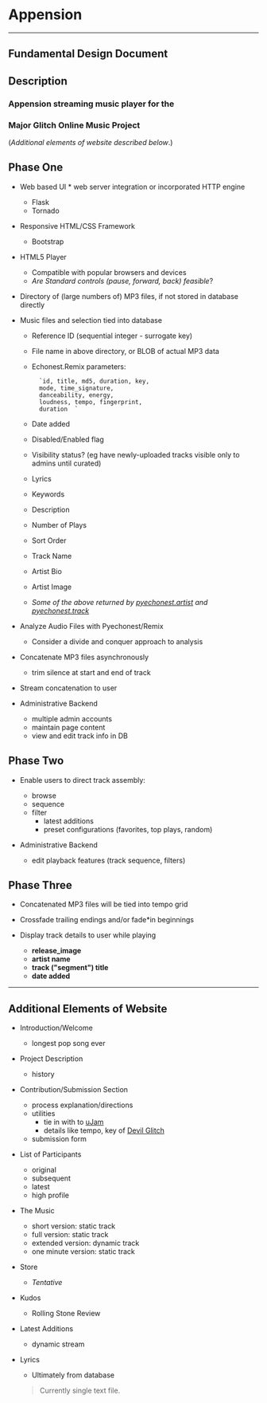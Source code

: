# Appension 

- - - - - - - - - - - - - - - - -
## Fundamental Design Document

## Description

### Appension streaming music player for the   
### Major Glitch Online Music Project

(_Additional elements of website described below_.)

## Phase One

* Web based UI * web server integration or incorporated HTTP engine
    * Flask
    * Tornado
    
* Responsive HTML/CSS Framework
    * Bootstrap
    
* HTML5 Player
    * Compatible with popular browsers and devices
    * _Are Standard controls (pause, forward, back) feasible_?
     
* Directory of (large numbers of) MP3 files, if not stored in database directly

* Music files and selection tied into database
    * Reference ID (sequential integer - surrogate key)
    * File name in above directory, or BLOB of actual MP3 data
    * Echonest.Remix parameters:
    
            `id, title, md5, duration, key,   
            mode, time_signature,  
            danceability, energy,  
            loudness, tempo, fingerprint,  
            duration  `
        
    * Date added
    * Disabled/Enabled flag
    * Visibility status? (eg have newly-uploaded tracks visible only to admins until curated)
    * Lyrics
    * Keywords
    * Description
    * Number of Plays
    * Sort Order
    * Track Name
    * Artist Bio
    * Artist Image
    * _Some of the above returned by [pyechonest.artist][p.artist] and [pyechonest.track][p.track]_

* Analyze Audio Files with Pyechonest/Remix
    * Consider a divide and conquer approach to analysis

* Concatenate MP3 files asynchronously
    * trim silence at start and end of track
    
* Stream concatenation to user

* Administrative Backend
    * multiple admin accounts
    * maintain page content
    * view and edit track info in DB

## Phase Two


* Enable users to direct track assembly:
    * browse
    * sequence
    * filter
        * latest additions
        * preset configurations (favorites, top plays, random)
        
* Administrative Backend
    * edit playback features (track sequence, filters)

    
## Phase Three

    
* Concatenated MP3 files will be tied into tempo grid

* Crossfade trailing endings and/or fade*in beginnings

* Display track details to user while playing
    * __release_image__
    * __artist name__
    * __track ("segment") title__
    * __date added__

- - - - - - - - - - - - - - - - -

## Additional Elements of Website


* Introduction/Welcome
    * longest pop song ever

* Project Description
    * history

* Contribution/Submission Section
    * process explanation/directions
    * utilities
        * tie in with to [uJam](www.ujam.com)
        * details like tempo, key of [Devil Glitch](www.devilglitch.net)
    * submission form
    
* List of Participants
	* original
	* subsequent
	* latest
	* high profile
	
* The Music
	* short version: static track
	* full version: static track
	* extended version: dynamic track
	* one minute version: static track
	
* Store
	* _Tentative_
	
* Kudos
	* Rolling Stone Review
	
* Latest Additions
    * dynamic stream
    
* Lyrics
    * Ultimately from database
    >Currently single text file.
    
 
 [p.artist]: https://github.com/echonest/pyechonest/blob/master/pyechonest/artist.py
 [p.track]: http://echonest.github.io/pyechonest/track.html